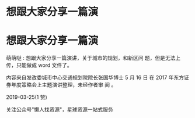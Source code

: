 # 想跟大家分享一篇演

# 想跟大家分享一篇演

萌萌哒 : 想跟大家分享一篇演讲，关于城市的规划，和新区问 题，但是无法上传，只能做成 word 文件了。

内容来自发改委城市中心交通规划院院长张国华博士 5 月 16 日 在 2017 年东方证券年度策略会上主题演讲整理，未经作者审 阅 。

2019-03-25(1 赞)

关注公众号"懒人找资源"，星球资源一站式服务